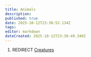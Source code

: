 ```yaml
---
title: Animals
description: 
published: true
date: 2025-10-12T23:30:53.134Z
tags: 
editor: markdown
dateCreated: 2025-10-12T23:30:49.340Z
---
```


1.  REDIRECT [Creatures](Creatures "wikilink")